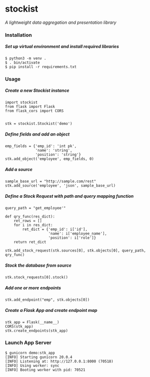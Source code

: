 # stockist
_A lightweight data aggregation and presentation library_

### Installation

##### Set up virtual environment and install required libraries
````
$ python3 -m venv .
$ . bin/activate
$ pip install -r requirements.txt
````

### Usage

##### Create a new Stockist instance
````
import stockist
from flask import Flask
from flask_cors import CORS


stk = stockist.Stockist('demo')
````

##### Define fields and add an object
````
emp_fields = {'emp_id': 'int pk',
              'name': 'string',
              'position': 'string'}
stk.add_object('employee', emp_fields, 0)
````

##### Add a source
````
sample_base_url = "http://sample.com/rest"
stk.add_source('employee', 'json', sample_base_url)
````

##### Define a Stock Request with path and query mapping function
````
query_path = "get_employee'"

def qry_func(res_dict):
    ret_rows = []
    for i in res_dict:
        ret_dict = {'emp_id': i['id'],
                    'name': i['employee_name'],
                    'position': i['role']}
    return ret_dict

stk.add_stock_request(stk.sources[0], stk.objects[0], query_path, qry_func)
````

##### Stock the database from source
````
stk.stock_requests[0].stock()
````

##### Add one or more endpoints
````
stk.add_endpoint("emp", stk.objects[0])
````

##### Create a Flask App and create endpoint map
````
stk_app = Flask(__name__)
CORS(stk_app)
stk.create_endpoints(stk_app)
````

### Launch App Server
````
$ gunicorn demo:stk_app
[INFO] Starting gunicorn 20.0.4
[INFO] Listening at: http://127.0.0.1:8000 (70518)
[INFO] Using worker: sync
[INFO] Booting worker with pid: 70521
````
